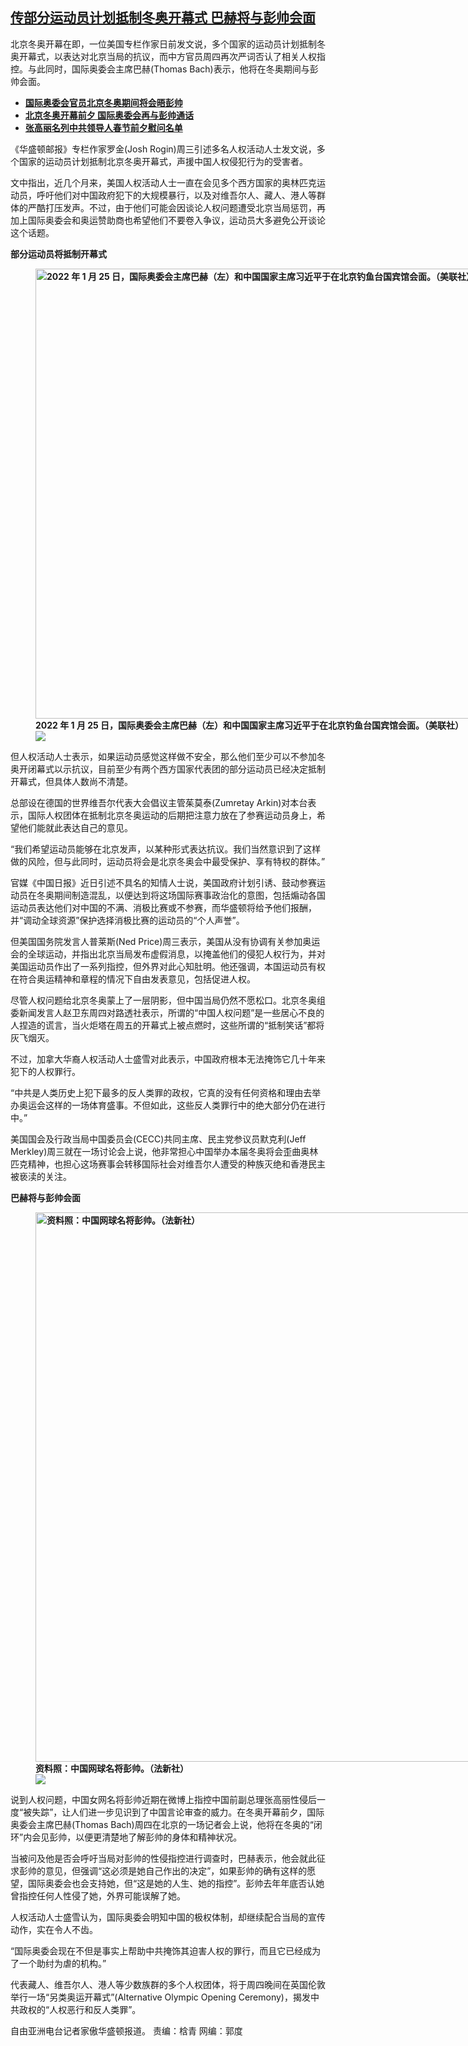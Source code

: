 <!--1643921721000-->
[传部分运动员计划抵制冬奥开幕式  巴赫将与彭帅会面](https://www.rfa.org/mandarin/yataibaodao/junshiwaijiao/hc-02032022142329.html)
------

<p>北京冬奥开幕在即，一位美国专栏作家日前发文说，多个国家的运动员计划抵制冬奥开幕式，以表达对北京当局的抗议，而中方官员周四再次严词否认了相关人权指控。与此同时，国际奥委会主席巴赫(Thomas Bach)表示，他将在冬奥期间与彭帅会面。</p><ul><li><strong><a href="https://www.rfa.org/mandarin/yataibaodao/zhengzhi/ql1-01282022070841.html">国际奥委会官员北京冬奥期间将会晤彭帅</a></strong></li><li><strong><a href="https://www.rfa.org/mandarin/Xinwen/1-01262022100659.html">北京冬奥开幕前夕 国际奥委会再与彭帅通话</a></strong></li><li><a href="https://www.rfa.org/mandarin/Xinwen/9-01292022151944.html"><strong>张高丽名列中共领导人春节前夕慰问名单</strong></a></li></ul><p>《华盛顿邮报》专栏作家罗金(Josh Rogin)周三引述多名人权活动人士发文说，多个国家的运动员计划抵制北京冬奥开幕式，声援中国人权侵犯行为的受害者。</p><p>文中指出，近几个月来，美国人权活动人士一直在会见多个西方国家的奥林匹克运动员，呼吁他们对中国政府犯下的大规模暴行，以及对维吾尔人、藏人、港人等群体的严酷打压发声。不过，由于他们可能会因谈论人权问题遭受北京当局惩罚，再加上国际奥委会和奥运赞助商也希望他们不要卷入争议，运动员大多避免公开谈论这个话题。</p><p><strong>部分运动员将抵制开幕式</strong></p><p><strong><figure class="image-richtext image-inline captioned" style="width:1280px;"><img alt="2022 年 1 月 25 日，国际奥委会主席巴赫（左）和中国国家主席习近平于在北京钓鱼台国宾馆会面。（美联社）" height="720" src="https://www.rfa.org/mandarin/yataibaodao/junshiwaijiao/hc-02032022142329.html/image.jpg/@@images/ba4af5c1-39cb-4d5c-869e-8881347a40ae.jpeg" title="2" width="1280"/><figcaption class="image-caption">2022 年 1 月 25 日，国际奥委会主席巴赫（左）和中国国家主席习近平于在北京钓鱼台国宾馆会面。（美联社）</figcaption><small></small><div id="zoomattribute"><a data-caption="2022 年 1 月 25 日，国际奥委会主席巴赫（左）和中国国家主席习近平于在北京钓鱼台国宾馆会面。（美联社）" data-fancybox="" href="https://www.rfa.org/mandarin/yataibaodao/junshiwaijiao/hc-02032022142329.html/image.jpg" id="single_image" title="2022 年 1 月 25 日，国际奥委会主席巴赫（左）和中国国家主席习近平于在北京钓鱼台国宾馆会面。（美联社）"><img src="/++plone++rfa-resources/img/icon-zoom.png"/></a></div></figure></strong></p><p>但人权活动人士表示，如果运动员感觉这样做不安全，那么他们至少可以不参加冬奥开闭幕式以示抗议，目前至少有两个西方国家代表团的部分运动员已经决定抵制开幕式，但具体人数尚不清楚。</p><p>总部设在德国的世界维吾尔代表大会倡议主管茱莫泰(Zumretay Arkin)对本台表示，国际人权团体在抵制北京冬奥运动的后期把注意力放在了参赛运动员身上，希望他们能就此表达自己的意见。</p><p>“我们希望运动员能够在北京发声，以某种形式表达抗议。我们当然意识到了这样做的风险，但与此同时，运动员将会是北京冬奥会中最受保护、享有特权的群体。”</p><p>官媒《中国日报》近日引述不具名的知情人士说，美国政府计划引诱、鼓动参赛运动员在冬奥期间制造混乱，以便达到将这场国际赛事政治化的意图，包括煽动各国运动员表达他们对中国的不满、消极比赛或不参赛，而华盛顿将给予他们报酬，并“调动全球资源”保护选择消极比赛的运动员的“个人声誉”。</p><p>但美国国务院发言人普莱斯(Ned Price)周三表示，美国从没有协调有关参加奥运会的全球运动，并指出北京当局发布虚假消息，以掩盖他们的侵犯人权行为，并对美国运动员作出了一系列指控，但外界对此心知肚明。他还强调，本国运动员有权在符合奥运精神和章程的情况下自由发表意见，包括促进人权。</p><p>尽管人权问题给北京冬奥蒙上了一层阴影，但中国当局仍然不愿松口。北京冬奥组委新闻发言人赵卫东周四对路透社表示，所谓的“中国人权问题”是一些居心不良的人捏造的谎言，当火炬塔在周五的开幕式上被点燃时，这些所谓的“抵制笑话”都将灰飞烟灭。</p><p>不过，加拿大华裔人权活动人士盛雪对此表示，中国政府根本无法掩饰它几十年来犯下的人权罪行。</p><p>“中共是人类历史上犯下最多的反人类罪的政权，它真的没有任何资格和理由去举办奥运会这样的一场体育盛事。不但如此，这些反人类罪行中的绝大部分仍在进行中。”</p><p>美国国会及行政当局中国委员会(CECC)共同主席、民主党参议员默克利(Jeff Merkley)周三就在一场讨论会上说，他非常担心中国举办本届冬奥将会歪曲奥林匹克精神，也担心这场赛事会转移国际社会对维吾尔人遭受的种族灭绝和香港民主被亵渎的关注。</p><p><strong>巴赫将与彭帅会面</strong></p><p><strong><figure class="image-richtext image-inline captioned" style="width:1280px;"><img alt="资料照：中国网球名将彭帅。（法新社）" height="879" src="https://www.rfa.org/mandarin/yataibaodao/junshiwaijiao/hc-02032022142329.html/000_k3515.jpg/@@images/9018f4af-123d-4b77-be36-e6b89ef630dd.jpeg" title="1" width="1280"/><figcaption class="image-caption">资料照：中国网球名将彭帅。（法新社）</figcaption><small></small><div id="zoomattribute"><a data-caption="资料照：中国网球名将彭帅。（法新社）" data-fancybox="" href="https://www.rfa.org/mandarin/yataibaodao/junshiwaijiao/hc-02032022142329.html/000_k3515.jpg" id="single_image" title="资料照：中国网球名将彭帅。（法新社）"><img src="/++plone++rfa-resources/img/icon-zoom.png"/></a></div></figure></strong></p><p>说到人权问题，中国女网名将彭帅近期在微博上指控中国前副总理张高丽性侵后一度“被失踪”，让人们进一步见识到了中国言论审查的威力。在冬奥开幕前夕，国际奥委会主席巴赫(Thomas Bach)周四在北京的一场记者会上说，他将在冬奥的“闭环”内会见彭帅，以便更清楚地了解彭帅的身体和精神状况。</p><p>当被问及他是否会呼吁当局对彭帅的性侵指控进行调查时，巴赫表示，他会就此征求彭帅的意见，但强调“这必须是她自己作出的决定”，如果彭帅的确有这样的愿望，国际奥委会也会支持她，但“这是她的人生、她的指控”。彭帅去年年底否认她曾指控任何人性侵了她，外界可能误解了她。</p><p>人权活动人士盛雪认为，国际奥委会明知中国的极权体制，却继续配合当局的宣传动作，实在令人不齿。</p><p>“国际奥委会现在不但是事实上帮助中共掩饰其迫害人权的罪行，而且它已经成为了一个助纣为虐的机构。”</p><p>代表藏人、维吾尔人、港人等少数族群的多个人权团体，将于周四晚间在英国伦敦举行一场“另类奥运开幕式”(Alternative Olympic Opening Ceremony)，揭发中共政权的“人权恶行和反人类罪”。</p><p>自由亚洲电台记者家傲华盛顿报道。 责编：梒青 网编：郭度</p><p></p>
